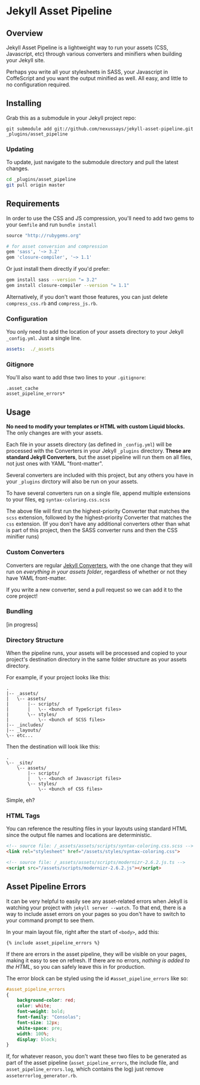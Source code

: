 # Jekyll Asset Pipeline

## Overview

Jekyll Asset Pipeline is a lightweight way to run your assets (CSS, Javascript, etc) through various converters and minifiers when building your Jekyll site.

Perhaps you write all your stylesheets in SASS, your Javascript in CoffeScript and you want the output minified as well. All easy, and little to no configuration required.

## Installing

Grab this as a submodule in your Jekyll project repo:

```
git submodule add git://github.com/nexussays/jekyll-asset-pipeline.git _plugins/asset_pipeline
```

### Updating

To update, just navigate to the submodule directory and pull the latest changes.

```bash
cd _plugins/asset_pipeline
git pull origin master
```

## Requirements

In order to use the CSS and JS compression, you'll need to add two gems to your `Gemfile` and run `bundle install`

```ruby
source "http://rubygems.org"

# for asset conversion and compression
gem 'sass', '~> 3.2'
gem 'closure-compiler', '~> 1.1'
```

Or just install them directly if you'd prefer:

```bash
gem install sass --version "= 3.2"
gem install closure-compiler --version "= 1.1"
```

Alternatively, if you don't want those features, you can just delete `compress_css.rb` and `compress_js.rb`.

### Configuration

You only need to add the location of your assets directory to your Jekyll `_config.yml`. Just a single line.

```YAML
assets:  ./_assets
```

### Gitignore

You'll also want to add thse two lines to your `.gitignore`:

```
.asset_cache
asset_pipeline_errors*
```

## Usage

**No need to modify your templates or HTML with custom Liquid blocks.** The only changes are with your assets.

Each file in your assets directory (as defined in `_config.yml`) will be processed with the Converters in your Jekyll `_plugins` directory. **These are standard Jekyll Converters**, but the asset pipeline will run them on all files, not just ones with YAML "front-matter".

Several converters are included with this project, but any others you have in your `_plugins` dirctory will also be run on your assets.

To have several converters run on a single file, append multiple extensions to your files, eg `syntax-coloring.css.scss`

The above file will first run the highest-priority Converter that matches the `scss` extension, followed by the highest-priority Converter that matches the `css` extension. (If you don't have any additional converters other than what is part of this project, then the SASS converter runs and then the CSS minifier runs)

### Custom Converters

Converters are regular [Jekyll Converters](http://jekyllrb.com/docs/plugins/#converters), with the one change that they will run on *everything in your assets folder*, regardless of whether or not they have YAML front-matter.

If you write a new converter, send a pull request so we can add it to the core project!

### Bundling

[in progress]

### Directory Structure

When the pipeline runs, your assets will be processed and copied to your project's destination directory in the same folder structure as your assets directory.

For example, if your project looks like this:

```
.
|-- _assets/
|   \-- assets/
|       |-- scripts/
|       |   \-- <bunch of TypeScript files>
|       \-- styles/
|           \-- <bunch of SCSS files>
|-- _includes/
|-- _layouts/
\-- etc...
```

Then the destination will look like this:

```
.
\-- _site/
    \-- assets/
        |-- scripts/
        |   \-- <bunch of Javascript files>
        \-- styles/
            \-- <bunch of CSS files>
```
Simple, eh?

### HTML Tags

You can reference the resulting files in your layouts using standard HTML since the output file names and locations are deterministic.

```HTML
<!-- source file: /_assets/assets/scripts/syntax-coloring.css.scss -->
<link rel="stylesheet" href="/assets/styles/syntax-coloring.css">

<!-- source file: /_assets/assets/scripts/modernizr-2.6.2.js.ts -->
<script src="/assets/scripts/modernizr-2.6.2.js"></script>
```

## Asset Pipeline Errors

It can be very helpful to easily see any asset-related errors when Jekyll is watching your project with `jekyll server --watch`. To that end, there is a way to include asset errors on your pages so you don't have to switch to your command prompt to see them.

In your main layout file, right after the start of `<body>`, add this:

```
{% include asset_pipeline_errors %}
```

If there are errors in the asset pipeline, they will be visible on your pages, making it easy to see on refresh. If there are no errors, *nothing is added to the HTML*, so you can safely leave this in for production.

The error block can be styled using the id `#asset_pipeline_errors` like so:

```css
#asset_pipeline_errors
{
	background-color: red;
	color: white;
	font-weight: bold;
	font-family: "Consolas";
	font-size: 12px;
	white-space: pre;
	width: 100%;
	display: block;
}
```

If, for whatever reason, you don't want these two files to be generated as part of the asset pipeline (`asset_pipeline_errors`, the include file, and `asset_pipeline_errors.log`, which contains the log) just remove `asseterrorlog_generator.rb`.
